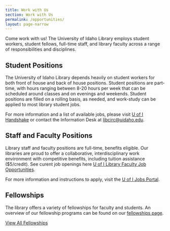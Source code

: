 ```yaml
---
title: Work with Us
section: Work with Us
permalink: /opportunities/
layout: page-narrow
---
```


Come work with us! The University of Idaho Library employs student workers, student fellows, full-time staff, and library faculty across a range of responsibilities and disciplines.

## Student Positions

The University of Idaho Library depends heavily on student workers for both front of house and back of house positions. Student positions are part-time, with hours ranging between 8-20 hours per week that can be scheduled around classes and on evenings and weekends. Student positions are filled on a rolling basis, as needed, and work-study can be applied to most library student jobs. 

For more information and a list of available jobs, please visit [U of I Handshake](https://www.uidaho.edu/handshake) or contact the Information Desk at <libcirc@uidaho.edu>. 

## Staff and Faculty Positions

Library staff and faculty positions are full-time, benefits eligible. Our libraries are proud to offer a collaborative, interdisciplinary work environment with competitive benefits, including tuition assistance ($5/credit).
See curent job openings here [U of I Library Faculty Job Opportunities](/opportunities/faculty.html).

For more information and instructions to apply, visit the [U of I Jobs Portal](https://uidaho.peopleadmin.com/).

## Fellowships

The library offers a variety of fellowships for faculty and students. An overview of our fellowship programs can be found on our [fellowships page](/opportunities/fellowships/). 

<a class="btn btn-outline-pride-gold" href="{{ '/opportunities/fellowships/' | relative_url }}">View All Fellowships</a>
